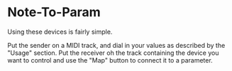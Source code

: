 # Note-To-Param 

Using these devices is fairly simple. 

Put the sender on a MIDI track, and dial in your values as described by the "Usage" section. 
Put the receiver oh the track containing the device you want to control and use the "Map" button to connect it to a parameter.
